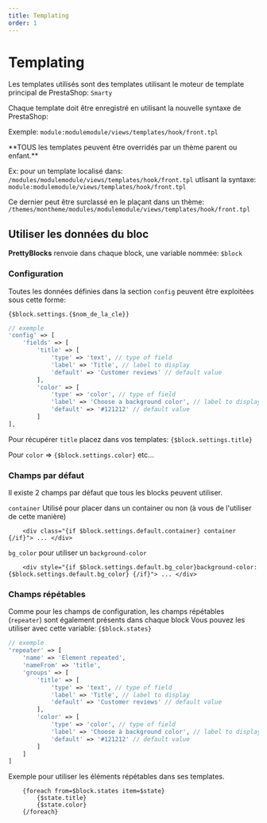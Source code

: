```yaml
---
title: Templating
order: 1
---
```


# Templating

Les templates utilisés sont des templates utilisant le moteur de template principal de PrestaShop: `Smarty`

Chaque template doit être enregistré en utilisant la nouvelle syntaxe de PrestaShop: 

Exemple: `module:modulemodule/views/templates/hook/front.tpl`



<div class="alert-warning " role="alert">
  **TOUS les templates peuvent être overridés par un thème parent ou enfant.** 
</div>




Ex: pour un template localisé dans: `/modules/modulemodule/views/templates/hook/front.tpl` 
utlisant la syntaxe: `module:modulemodule/views/templates/hook/front.tpl`

Ce dernier peut être surclassé en le plaçant dans un thème: 
`/themes/montheme/modules/modulemodule/views/templates/hook/front.tpl`

## Utiliser les données du bloc

**PrettyBlocks** renvoie dans chaque block, une variable nommée: `$block`

### Configuration
Toutes les données définies dans la section `config` peuvent être exploitées sous cette forme:

`{$block.settings.{$nom_de_la_cle}}`

```php 
// exemple
'config' => [
    'fields' => [
        'title' => [
            'type' => 'text', // type of field
            'label' => 'Title', // label to display
            'default' => 'Customer reviews' // default value 
        ],
        'color' => [
            'type' => 'color', // type of field
            'label' => 'Choose a background color', // label to display
            'default' => '#121212' // default value 
        ]
],
```

Pour récupérer `title` placez dans vos templates: `{$block.settings.title}`

Pour `color` => `{$block.settings.color}` etc... 

### Champs par défaut

Il existe 2 champs par défaut que tous les blocks peuvent utiliser.

`container` Utilisé pour placer dans un container ou non (à vous de l'utiliser de cette manière)

```smarty
    <div class="{if $block.settings.default.container} container {/if}"> ... </div>
```

`bg_color` pour utiliser un `background-color` 
```smarty
    <div style="{if $block.settings.default.bg_color}background-color: {$block.settings.default.bg_color} {/if}"> ... </div>
```

### Champs répétables

Comme pour les champs de configuration, les champs répétables (`repeater`) sont également présents dans chaque block
Vous pouvez les utiliser avec cette variable: `{$block.states}`


```php 
// exemple
'repeater' => [
    'name' => 'Element repeated',
    'nameFrom' => 'title',
    'groups' => [
        'title' => [
            'type' => 'text', // type of field
            'label' => 'Title', // label to display
            'default' => 'Customer reviews' // default value 
        ],
        'color' => [
            'type' => 'color', // type of field
            'label' => 'Choose à background color', // label to display
            'default' => '#121212' // default value 
        ]
    ]
]

```

Exemple pour utiliser les éléments répétables dans ses templates. 

```smarty
    {foreach from=$block.states item=$state}
        {$state.title}
        {$state.color}
    {/foreach}
```
